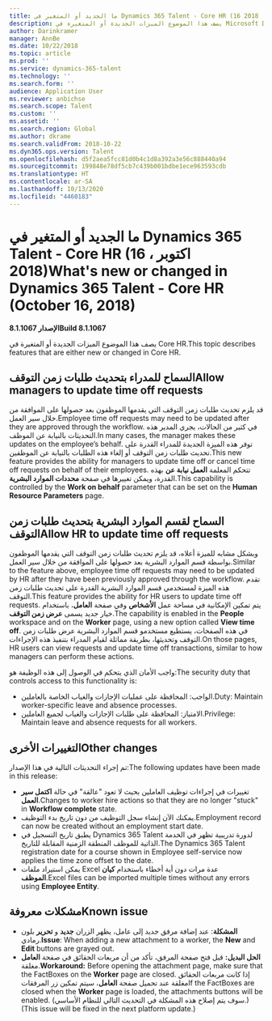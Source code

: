 ```yaml
---
title: ما الجديد أو المتغير في Dynamics 365 Talent - Core HR (16 اكتوبر ، 2018)
description: يصف هذا الموضوع الميزات الجديدة أو المتغيرة في Microsoft Dynamics 365 Talent - Core HR.
author: Darinkramer
manager: AnnBe
ms.date: 10/22/2018
ms.topic: article
ms.prod: ''
ms.service: dynamics-365-talent
ms.technology: ''
ms.search.form: ''
audience: Application User
ms.reviewer: anbichse
ms.search.scope: Talent
ms.custom: ''
ms.assetid: ''
ms.search.region: Global
ms.author: dkrame
ms.search.validFrom: 2018-10-22
ms.dyn365.ops.version: Talent
ms.openlocfilehash: d5f2aea5fcc81d0b4c1d8a392a3e56c888440a94
ms.sourcegitcommit: 199848e78df5cb7c439b001bdbe1ece963593cdb
ms.translationtype: HT
ms.contentlocale: ar-SA
ms.lasthandoff: 10/13/2020
ms.locfileid: "4460183"
---
```

# <a name="whats-new-or-changed-in-dynamics-365-talent---core-hr-october-16-2018"></a><span data-ttu-id="0ec5b-103">ما الجديد أو المتغير في Dynamics 365 Talent - Core HR (16 اكتوبر ، 2018)</span><span class="sxs-lookup"><span data-stu-id="0ec5b-103">What's new or changed in Dynamics 365 Talent - Core HR (October 16, 2018)</span></span>

<span data-ttu-id="0ec5b-104">**الإصدار 8.1.1067**</span><span class="sxs-lookup"><span data-stu-id="0ec5b-104">**Build 8.1.1067**</span></span>

<span data-ttu-id="0ec5b-105">يصف هذا الموضوع الميزات الجديدة أو المتغيرة في Core HR.</span><span class="sxs-lookup"><span data-stu-id="0ec5b-105">This topic describes features that are either new or changed in Core HR.</span></span>

## <a name="allow-managers-to-update-time-off-requests"></a><span data-ttu-id="0ec5b-106">السماح للمدراء بتحديث طلبات زمن التوقف</span><span class="sxs-lookup"><span data-stu-id="0ec5b-106">Allow managers to update time off requests</span></span>

<span data-ttu-id="0ec5b-107">قد يلزم تحديث طلبات زمن التوقف التي يقدمها الموظفون بعد حصولها على الموافقة من خلال سير العمل.</span><span class="sxs-lookup"><span data-stu-id="0ec5b-107">Employee time off requests may need to be updated after they are approved through the workflow.</span></span> <span data-ttu-id="0ec5b-108">في كثير من الحالات، يجري المدير هذه التحديثات بالنيابة عن الموظف.</span><span class="sxs-lookup"><span data-stu-id="0ec5b-108">In many cases, the manager makes these updates on the employee’s behalf.</span></span> <span data-ttu-id="0ec5b-109">توفر هذه الميزة الجديدة للمدراء القدرة على تحديث طلبات زمن التوقف أو إلغاء هذه الطلبات بالنيابة عن الموظفين.</span><span class="sxs-lookup"><span data-stu-id="0ec5b-109">This new feature provides the ability for managers to update time off or cancel time off requests on behalf of their employees.</span></span> <span data-ttu-id="0ec5b-110">تتحكم المعلمة **العمل نيابة عن** بهذه القدرة، ويمكن تغييرها في صفحة **محددات الموارد البشرية**.</span><span class="sxs-lookup"><span data-stu-id="0ec5b-110">This capability is controlled by the **Work on behalf** parameter that can be set on the **Human Resource Parameters** page.</span></span> 
 
## <a name="allow-hr-to-update-time-off-requests"></a><span data-ttu-id="0ec5b-111">السماح لقسم الموارد البشرية بتحديث طلبات زمن التوقف</span><span class="sxs-lookup"><span data-stu-id="0ec5b-111">Allow HR to update time off requests</span></span>

<span data-ttu-id="0ec5b-112">وبشكل مشابه للميزة أعلاه، قد يلزم تحديث طلبات زمن التوقف التي يقدمها الموظفون بواسطة قسم الموارد البشرية بعد حصولها على الموافقة من خلال سير العمل.</span><span class="sxs-lookup"><span data-stu-id="0ec5b-112">Similar to the feature above, employee time off requests may need to be updated by HR after they have been previously approved through the workflow.</span></span> <span data-ttu-id="0ec5b-113">تقدم هذه الميزة لمستخدمي قسم الموارد البشرية القدرة على تحديث طلبات زمن التوقف.</span><span class="sxs-lookup"><span data-stu-id="0ec5b-113">This feature provides the ability for HR users to update time off requests.</span></span> <span data-ttu-id="0ec5b-114">يتم تمكين الإمكانية في مساحة عمل **الأشخاص** وفي صفحة **العامل**، باستخدام خيار جديد يسمى **عرض زمن التوقف‬**.</span><span class="sxs-lookup"><span data-stu-id="0ec5b-114">The capability is enabled in the **People** workspace and on the **Worker** page, using a new option called **View time off**.</span></span> <span data-ttu-id="0ec5b-115">في هذه الصفحات، يستطيع مستخدمو قسم الموارد البشرية عرض طلبات زمن التوقف وتحديثها، بطريقة مماثلة لقيام المدراء بتنفيذ هذه الإجراءات.</span><span class="sxs-lookup"><span data-stu-id="0ec5b-115">On those pages, HR users can view requests and update time off transactions, similar to how managers can perform these actions.</span></span>

<span data-ttu-id="0ec5b-116">واجب الأمان الذي يتحكم في الوصول إلى هذه الوظيفة هو:</span><span class="sxs-lookup"><span data-stu-id="0ec5b-116">The security duty that controls access to this functionality is:</span></span>
- <span data-ttu-id="0ec5b-117">الواجب: المحافظة على عمليات الإجازات والغياب الخاصة بالعاملين.</span><span class="sxs-lookup"><span data-stu-id="0ec5b-117">Duty: Maintain worker-specific leave and absence processes.</span></span>
- <span data-ttu-id="0ec5b-118">الامتياز: المحافظة على طلبات الإجازات والغياب لجميع العاملين.</span><span class="sxs-lookup"><span data-stu-id="0ec5b-118">Privilege: Maintain leave and absence requests for all workers.</span></span>

## <a name="other-changes"></a><span data-ttu-id="0ec5b-119">التغييرات الأخرى</span><span class="sxs-lookup"><span data-stu-id="0ec5b-119">Other changes</span></span>
<span data-ttu-id="0ec5b-120">تم إجراء التحديثات التالية في هذا الإصدار:</span><span class="sxs-lookup"><span data-stu-id="0ec5b-120">The following updates have been made in this release:</span></span>
- <span data-ttu-id="0ec5b-121">تغييرات في إجراءات توظيف العاملين بحيث لا تعود "عالقة" في حالة **اكتمل سير العمل‬**.</span><span class="sxs-lookup"><span data-stu-id="0ec5b-121">Changes to worker hire actions so that they are no longer "stuck" in **Workflow complete** state.</span></span>
- <span data-ttu-id="0ec5b-122">يمكنك الآن إنشاء سجل التوظيف من دون تاريخ بدء التوظيف.</span><span class="sxs-lookup"><span data-stu-id="0ec5b-122">Employment record can now be created without an employment start date.</span></span>
- <span data-ttu-id="0ec5b-123">يطبق تاريخ التسجيل في Dynamics 365 Talent لدورة تدريبية تظهر في الخدمة الذاتية للموظف المنطقة الزمنية المقابلة للتاريخ.</span><span class="sxs-lookup"><span data-stu-id="0ec5b-123">The Dynamics 365 Talent registration date for a course shown in Employee self-service now applies the time zone offset to the date.</span></span>
- <span data-ttu-id="0ec5b-124">يمكن استيراد ملفات Excel عدة مرات دون أية أخطاء باستخدام **كيان الموظف‬**.</span><span class="sxs-lookup"><span data-stu-id="0ec5b-124">Excel files can be imported multiple times without any errors using **Employee Entity**.</span></span>

## <a name="known-issue"></a><span data-ttu-id="0ec5b-125">مشكلات معروفة​</span><span class="sxs-lookup"><span data-stu-id="0ec5b-125">Known issue</span></span>

- <span data-ttu-id="0ec5b-126">**المشكلة**: عند إضافة مرفق جديد إلى عامل، يظهر الزران **جديد** و **تحرير** بلون رمادي.</span><span class="sxs-lookup"><span data-stu-id="0ec5b-126">**Issue**: When adding a new attachment to a worker, the **New** and **Edit** buttons are grayed out.</span></span> 
- <span data-ttu-id="0ec5b-127">**الحل البديل:** قبل فتح صفحة المرفق، تأكد من أن مربعات الحقائق في صفحة **العامل** مغلقة.</span><span class="sxs-lookup"><span data-stu-id="0ec5b-127">**Workaround:** Before opening the attachment page, make sure that the FactBoxes on the **Worker** page are closed.</span></span> <span data-ttu-id="0ec5b-128">إذا كانت مربعات الحقائق مغلقة عند تحميل صفحة **العامل**، سيتم تمكين زر المرفقات</span><span class="sxs-lookup"><span data-stu-id="0ec5b-128">If the FactBoxes are closed when the **Worker** page is loaded, the attachments buttons will be enabled.</span></span> <span data-ttu-id="0ec5b-129">(سوف يتم إصلاح هذه المشكلة في التحديث التالي للنظام الأساسي.)</span><span class="sxs-lookup"><span data-stu-id="0ec5b-129">(This issue will be fixed in the next platform update.)</span></span>
